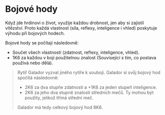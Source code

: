 # Bojové hody

Když jde hrdinovi o život, využije každou drobnost, jen aby si zajistil vítězství. Proto každá vlastnost (síla, reflexy, inteligence i vhled) poskytuje výhodu při bojových hodech.

Bojové hody se počítají následovně:
+ Součet všech vlastností (zdatnost, reflexy, inteligence, vhled).
+ 1K6 za každou v boji použitelnou znalost (Související s tím, co postava používá nebo dělá).

> Rytíř Galador vyzval jiného rytíře k souboji. Galador si svůj bojový hod spočítá následovně:
> + 2K6 za dva stupňe zdatnosti a +1K6 za jeden stupeň inteligence.
> + 2K6 za jeho dva stupně znalosti středních mečů. Ty mohou být použity, jelikož třímá střední meč.
> 
> Galador má tedy celkový bojový hod 8K6.
